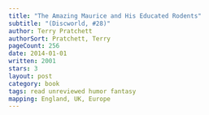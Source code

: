 ```yaml
---
title: "The Amazing Maurice and His Educated Rodents"
subtitle: "(Discworld, #28)"
author: Terry Pratchett
authorSort: Pratchett, Terry
pageCount: 256
date: 2014-01-01
written: 2001
stars: 3
layout: post
category: book
tags: read unreviewed humor fantasy
mapping: England, UK, Europe
---
```

